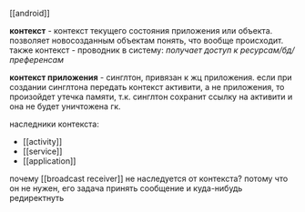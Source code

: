 [[android]]

**контекст** - контекст текущего состояния приложения или объекта. позволяет новосозданным объектам понять, что вообще происходит.
также контекст - проводник в систему:
*получает доступ к ресурсам/бд/преференсам*

**контекст приложения** - синглтон, привязан к жц приложения.
если при создании синглтона передать контекст активити, а не приложения, то произойдет утечка памяти, т.к. синглтон сохранит ссылку на активити и она не будет уничтожена гк.

наследники контекста:
- [[activity]]
- [[service]]
- [[application]]

почему [[broadcast receiver]] не наследуется от контекста? потому что он не нужен, его задача принять сообщение и куда-нибудь редиректнуть